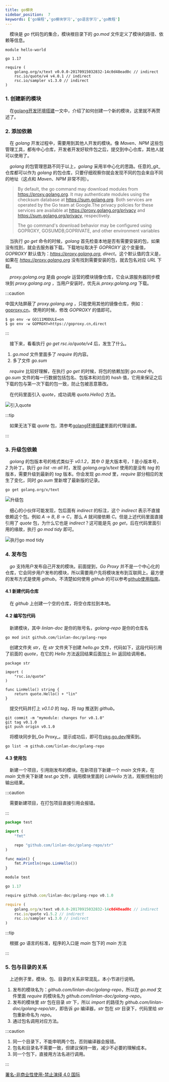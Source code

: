 ```yaml
---
title: go模块
sidebar_position:  7
keywords: ['go编程','go模块学习','go语言学习','go教程']
---
```


 模块是 _go_ 代码包的集合，模块根目录下的 _go.mod_ 文件定义了模块的路径、依赖等信息。

    module hello-world

    go 1.17

    require (
    	golang.org/x/text v0.0.0-20170915032832-14c0d48ead0c // indirect
    	rsc.io/quote/v4 v4.0.1 // indirect
    	rsc.io/sampler v1.3.0 // indirect
    )

### 1. 创建新的模块

 在[golang开发环境搭建](/docs/golang/set-up)一文中，介绍了如何创建一个新的模块，这里就不再赘述了。

### 2. 添加依赖

 在 _golang_ 开发过程中，需要用到其他人开发的模块。像 _Maven_、_NPM_ 这些包管理工具，都有中心仓库，开发者开发好软件包之后，提交到中心仓库，其他人就可以使用了。

 _golang_ 的包管理思路不同于以上，_golang_ 采用半中心化的思路。任意的_git_仓库都可以作为 _golang_ 的包仓库，只要仔细观察你就会发现不同的包会来自不同的地址（这点和 _Maven_、_NPM_ 非常不同）。

> By default, the go command may download modules from <https://proxy.golang.org>. It may authenticate modules using the checksum database at <https://sum.golang.org>. Both services are operated by the Go team at Google.The privacy policies for these services are available at <https://proxy.golang.org/privacy> and <https://sum.golang.org/privacy>, respectively.
>
> The go command's download behavior may be configured using GOPROXY, GOSUMDB,GOPRIVATE, and other environment variables

 当执行 _go get_ 命令的时候，_golang_ 首先检查本地是否有需要安装的包，如果没有找到，就会去服务器下载。下载地址取决于 _GOPROXY_ 这个变量值，_GOPROXY_ 默认值为：_<https://proxy.golang.org>, direct_。这个默认值的含义是，如果在 _<https://proxy.golang.org>_ 没有找到需要安装的包，就去包名对应 _URL_ 下载。

 _proxy.golang.org_ 是由 _google_ 运营的模块镜像仓库，它会从源服务器同步模块到 _proxy.golang.org_ ，当用户安装时，优先从 _proxy.golang.org_ 下载。

:::caution

中国大陆屏蔽了 _proxy.golang.org_ ，只能使用其他的镜像仓库，例如：[goproxy.cn](https://github.com/goproxy/goproxy.cn/blob/master/README.zh-CN.md)。使用的时候，修改 _GOPROXY_ 的值即可。

    $ go env -w GO111MODULE=on
    $ go env -w GOPROXY=https://goproxy.cn,direct

:::

 接下来，看看执行 _go get rsc.io/quote/v4_ 后，发生了什么。

1.  _go.mod_ 文件里面多了 _require_ 的内容。
2.  多了文件 _go.sum_

 _require_ 比较好理解，在执行 _go get_ 的时候，将包的依赖加到 _go.mod_ 中。_go.sum_ 文件的每一行数据包括包名、包版本和对应的 _hash_ 值，它用来保证之后下载的包与第一次下载的包一致，防止包被恶意篡改。

 在代码里面引入 _quote_，成功调用 _quota.Hello()_ 方法。

![引入quote](./asserts/golang-4.png)

:::tip

 如果无法下载 _quote_ 包，清参考[golang环境搭建](/docs/golang/set-up)里面的代理设置。

:::

### 3. 升级包依赖

 _golang_ 的包版本号的格式类似于 _v0.1.2_，其中 _0_ 是大版本号，_1_ 是小版本号，_2_ 为补丁。执行 _go list -m all_ 时，发现 _golang.org/x/text_ 使用的是没有 _tag_ 的版本，需要升级到最新的 _tag_ 版本。你会发现 _go.mod_ 里，_require_ 部分相应的发生了变化，同时 _go.sum_ 里新增了最新版的记录。

    go get golang.org/x/text

![升级包](./asserts/golang-5.png)

 细心的小伙伴可能发现，包后面有 _indirect_ 的标注，这个 _indirect_ 表示不直接依赖这个包。例如 _A_ → _B_, _B_ → _C_，那么 _A_ 就间接依赖 _C_。但是上述代码里面直接引用了 _quote_ 包，为什么它也是 _indirect_？这可能是先 _go get_，后在代码里面引用的缘故，执行 _go mod tidy_ 即可。

![执行go mod tidy](./asserts/golang-6.png)

### 4. 发布包

 _go_ 支持用户发布自己开发的模块。前面提到，_Go Proxy_ 并不是一个中心化的仓库，它会同步用户发布的模块，所以需要用户先将模块发布到互联网上。最方便的发布方式是使用 _github_。不清楚如何使用 _github_ 的可以参考[github使用指南](../../blog/github-usage)。

#### 4.1 新建代码仓库

 在 _github_ 上创建一个空的仓库，将空仓库拉到本地。

#### 4.2 编写包代码

 新建模块，其中 _linlan-doc_ 是你的账号名，_golang-repo_ 是你的仓库名

    go mod init github.com/linlan-doc/golang-repo

 创建文件夹 _str_，在 _str_ 文件夹下创建 _hello.go_ 文件，代码如下，这段代码引用了前面的 _quote_，在它的 _Hello_ 方法返回结果后面加上 _lin_ 返回给调用者。

    package str

    import (
    	"rsc.io/quote"
    )

    func LinHello() string {
    	return quote.Hello() + "lin"
    }

 提交代码并打上 _v0.1.0_ 的 _tag_，将 _tag_ 推送到 _github_。

    git commit -m "mymodule: changes for v0.1.0"
    git tag v0.1.0
    git push origin v0.1.0

 将模块同步到_Go Proxy_。提示成功后，即可在[pkg.go.dev](https://pkg.go.dev/)搜索到。

    go list -m github.com/linlan-doc/golang-repo

#### 4.3 使用包

 新建一个项目，引用刚发布的模块。在新项目下新建一个 _main_ 文件夹，在 _main_ 文件夹下新建 _test.go_ 文件，调用模块里面的 _LinHello_ 方法，观察控制台的输出结果。

:::caution

 需要新建项目，在打包项目直接引用会报错。

:::

```jsx title=test.go
package test

import (
	"fmt"

	repo "github.com/linlan-doc/golang-repo/str"
)

func main() {
	fmt.Println(repo.LinHello())
}
```

```jsx title=go.mod
module test

go 1.17

require github.com/linlan-doc/golang-repo v0.1.0

require (
	golang.org/x/text v0.0.0-20170915032832-14c0d48ead0c // indirect
	rsc.io/quote v1.5.2 // indirect
	rsc.io/sampler v1.3.0 // indirect
)
```

:::tip

 根据 _go_ 语言的标准，程序的入口是 _main_ 包下的 _main_ 方法

:::

### 5. 包与目录的关系

 上述例子里，模块、包、目录的关系非常混乱，本小节进行说明。

1.  发布的模块名为：_github.com/linlan-doc/golang-repo_，所以在 _go.mod_ 文件里面 _require_ 的模块名为 _github.com/linlan-doc/golang-repo_。
2.  发布的模块里 _str_ 包在目录 _str_ 下，所以 _import_ 的路径为 _github.com/linlan-doc/golang-repo/str_，即告诉 _go_ 编译器，_str_ 包在 _str_ 目录下，代码里给 _str_ 包重新命名为 _repo_。
3.  通过包名调用对应方法。

:::caution

1.  同一个目录下，不能申明两个包，否则编译器会报错。
2.  包名和目录名不需要一致，但建议保持一致，减少不必要的理解成本。
3.  同一个包下，直接用方法名进行调用。

:::

[署名-非商业性使用-禁止演绎 4.0 国际](https://creativecommons.org/licenses/by-nc-nd/4.0/deed.zh)
